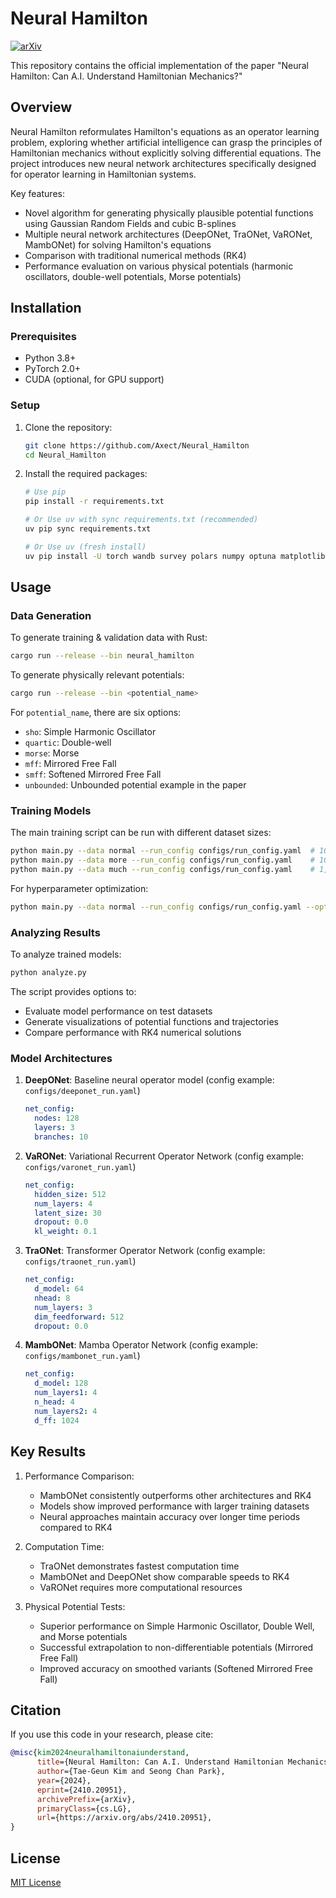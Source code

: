 # Neural Hamilton

[![arXiv](https://img.shields.io/badge/arXiv-2410.20951-b31b1b.svg)](https://arxiv.org/abs/2410.20951)

This repository contains the official implementation of the paper "Neural Hamilton: Can A.I. Understand Hamiltonian Mechanics?"

## Overview

Neural Hamilton reformulates Hamilton's equations as an operator learning problem, exploring whether artificial intelligence can grasp the principles of Hamiltonian mechanics without explicitly solving differential equations. The project introduces new neural network architectures specifically designed for operator learning in Hamiltonian systems.

Key features:
- Novel algorithm for generating physically plausible potential functions using Gaussian Random Fields and cubic B-splines
- Multiple neural network architectures (DeepONet, TraONet, VaRONet, MambONet) for solving Hamilton's equations
- Comparison with traditional numerical methods (RK4)
- Performance evaluation on various physical potentials (harmonic oscillators, double-well potentials, Morse potentials)

## Installation

### Prerequisites
- Python 3.8+
- PyTorch 2.0+
- CUDA (optional, for GPU support)

### Setup

1. Clone the repository:
   ```bash
   git clone https://github.com/Axect/Neural_Hamilton
   cd Neural_Hamilton
   ```

2. Install the required packages:
   ```bash
   # Use pip
   pip install -r requirements.txt

   # Or Use uv with sync requirements.txt (recommended)
   uv pip sync requirements.txt

   # Or Use uv (fresh install)
   uv pip install -U torch wandb survey polars numpy optuna matplotlib scienceplots beaupy rich
   ```

## Usage

### Data Generation

To generate training & validation data with Rust:
```bash
cargo run --release --bin neural_hamilton
```

To generate physically relevant potentials:
```bash
cargo run --release --bin <potential_name>
```

For `potential_name`, there are six options:
- `sho`: Simple Harmonic Oscillator
- `quartic`: Double-well
- `morse`: Morse
- `mff`: Mirrored Free Fall
- `smff`: Softened Mirrored Free Fall
- `unbounded`: Unbounded potential example in the paper

### Training Models

The main training script can be run with different dataset sizes:
```bash
python main.py --data normal --run_config configs/run_config.yaml  # 10,000 potentials
python main.py --data more --run_config configs/run_config.yaml    # 100,000 potentials
python main.py --data much --run_config configs/run_config.yaml    # 1,000,000 potentials
```

For hyperparameter optimization:
```bash
python main.py --data normal --run_config configs/run_config.yaml --optimize_config configs/optimize_config.yaml
```

### Analyzing Results

To analyze trained models:
```bash
python analyze.py
```

The script provides options to:
- Evaluate model performance on test datasets
- Generate visualizations of potential functions and trajectories
- Compare performance with RK4 numerical solutions

### Model Architectures

1. **DeepONet**: Baseline neural operator model (config example: `configs/deeponet_run.yaml`)
   ```yaml
   net_config:
     nodes: 128
     layers: 3
     branches: 10
   ```

2. **VaRONet**: Variational Recurrent Operator Network (config example: `configs/varonet_run.yaml`)
   ```yaml
   net_config:
     hidden_size: 512
     num_layers: 4
     latent_size: 30
     dropout: 0.0
     kl_weight: 0.1
   ```

3. **TraONet**: Transformer Operator Network (config example: `configs/traonet_run.yaml`)
   ```yaml
   net_config:
     d_model: 64
     nhead: 8
     num_layers: 3
     dim_feedforward: 512
     dropout: 0.0
   ```

4. **MambONet**: Mamba Operator Network (config example: `configs/mambonet_run.yaml`)
   ```yaml
   net_config:
     d_model: 128
     num_layers1: 4
     n_head: 4
     num_layers2: 4
     d_ff: 1024
   ```

## Key Results

1. Performance Comparison:
   - MambONet consistently outperforms other architectures and RK4
   - Models show improved performance with larger training datasets
   - Neural approaches maintain accuracy over longer time periods compared to RK4

2. Computation Time:
   - TraONet demonstrates fastest computation time
   - MambONet and DeepONet show comparable speeds to RK4
   - VaRONet requires more computational resources

3. Physical Potential Tests:
   - Superior performance on Simple Harmonic Oscillator, Double Well, and Morse potentials
   - Successful extrapolation to non-differentiable potentials (Mirrored Free Fall)
   - Improved accuracy on smoothed variants (Softened Mirrored Free Fall)

## Citation

If you use this code in your research, please cite:
```bibtex
@misc{kim2024neuralhamiltonaiunderstand,
      title={Neural Hamilton: Can A.I. Understand Hamiltonian Mechanics?}, 
      author={Tae-Geun Kim and Seong Chan Park},
      year={2024},
      eprint={2410.20951},
      archivePrefix={arXiv},
      primaryClass={cs.LG},
      url={https://arxiv.org/abs/2410.20951}, 
}
```

## License

[MIT License](LICENSE)
